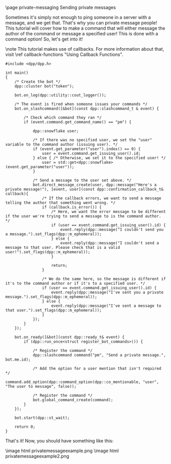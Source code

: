 \page private-messaging Sending private messages

Sometimes it's simply not enough to ping someone in a server with a message, and we get that. That's why you can private message people! This tutorial will cover how to make a command that will either message the author of the command or message a specified user! This is done with a command option! So, let's get into it!

\note This tutorial makes use of callbacks. For more information about that, visit \ref callback-functions "Using Callback Functions".

~~~~~~~~~~{.cpp}
#include <dpp/dpp.h>

int main()
{
    /* Create the bot */
    dpp::cluster bot("token");

    bot.on_log(dpp::utility::cout_logger());

    /* The event is fired when someone issues your commands */
    bot.on_slashcommand([&bot](const dpp::slashcommand_t & event) {

        /* Check which command they ran */
        if (event.command.get_command_name() == "pm") {

            dpp::snowflake user;

            /* If there was no specified user, we set the "user" variable to the command author (issuing user). */
            if (event.get_parameter("user").index() == 0) {
                user = event.command.get_issuing_user().id;
            } else { /* Otherwise, we set it to the specified user! */
                user = std::get<dpp::snowflake>(event.get_parameter("user"));
            }

            /* Send a message to the user set above. */
            bot.direct_message_create(user, dpp::message("Here's a private message!"), [event, user](const dpp::confirmation_callback_t& callback){
                /* If the callback errors, we want to send a message telling the author that something went wrong. */
                if (callback.is_error()) {
                    /* Here, we want the error message to be different if the user we're trying to send a message to is the command author. */
                    if (user == event.command.get_issuing_user().id) {
                        event.reply(dpp::message("I couldn't send you a message.").set_flags(dpp::m_ephemeral));
                    } else {
                        event.reply(dpp::message("I couldn't send a message to that user. Please check that is a valid user!").set_flags(dpp::m_ephemeral));
                    }
                    
                    return;
                }

                /* We do the same here, so the message is different if it's to the command author or if it's to a specified user. */
                if (user == event.command.get_issuing_user().id) {
                    event.reply(dpp::message("I've sent you a private message.").set_flags(dpp::m_ephemeral));
                } else {
                    event.reply(dpp::message("I've sent a message to that user.").set_flags(dpp::m_ephemeral));
                }
            });
        }
    });

	bot.on_ready([&bot](const dpp::ready_t& event) {
	    if (dpp::run_once<struct register_bot_commands>()) {

            /* Register the command */
            dpp::slashcommand command("pm", "Send a private message.", bot.me.id);

            /* Add the option for a user mention that isn't required */
            command.add_option(dpp::command_option(dpp::co_mentionable, "user", "The user to message", false));

            /* Register the command */
            bot.global_command_create(command);
        }
	});

	bot.start(dpp::st_wait);

	return 0;
}
~~~~~~~~~~

That's it! Now, you should have something like this:

\image html privatemessageexample.png
\image html privatemessageexample2.png